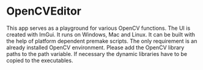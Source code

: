 # OpenCVEditor

This app serves as a playground for various OpenCV functions. The UI is created with ImGui. It runs on Windows, Mac and Linux. It can be built with the help of platform dependent premake scripts.
The only requirement is an already installed OpenCV environment. 
Please add the OpenCV library paths to the path variable. If necessary the dynamic libraries have to be copied to the executables.
